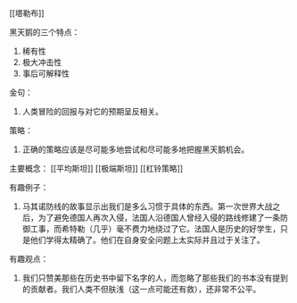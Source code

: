 
[[塔勒布]]

黑天鹅的三个特点：
1. 稀有性
2. 极大冲击性
3. 事后可解释性

金句：
1. 人类冒险的回报与对它的预期呈反相关。

策略：
1. 正确的策略应该是尽可能多地尝试和尽可能多地把握黑天鹅机会。


主要概念：
[[平均斯坦]]
[[极端斯坦]]
[[杠铃策略]]


有趣例子：
1. 马其诺防线的故事显示出我们是多么习惯于具体的东西。第一次世界大战之后，为了避免德国人再次入侵，法国人沿德国人曾经入侵的路线修建了一条防御工事，而希特勒（几乎）毫不费力地绕过了它。法国人是历史的好学生，只是他们学得太精确了。他们在自身安全问题上太实际并且过于关注了。


有趣观点：
1. 我们只赞美那些在历史书中留下名字的人，而忽略了那些我们的书本没有提到的贡献者。我们人类不但肤浅（这一点可能还有救），还非常不公平。